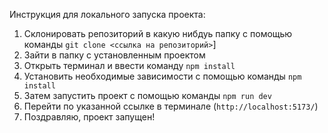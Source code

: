 Инструкция для локального запуска проекта:

1. Склонировать репозиторий в какую нибдуь папку с помощью команды `git clone <ссылка на репозиторий>`]
2. Зайти в папку с установленным проектом
3. Открыть терминал и ввести команду `npm install`
4. Установить необходимые зависимости с помощью команды `npm install`
5. Затем запустить проект с помощью команды `npm run dev`
6. Перейти по указанной ссылке в терминале (`http://localhost:5173/`)  
7. Поздравляю, проект запущен!